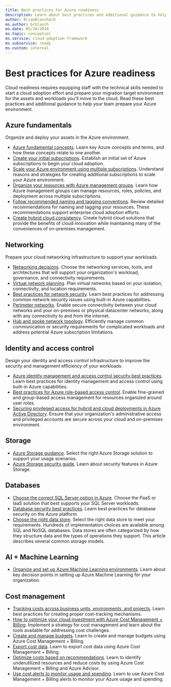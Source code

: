 ```yaml
---
title: Best practices for Azure readiness
description: Learn about best practices and additional guidance to help your team establish and prepare your Azure environment.
author: BrianBlanchard
ms.author: brblanch
ms.date: 05/10/2019
ms.topic: conceptual
ms.service: cloud-adoption-framework
ms.subservice: ready
ms.custom: internal
---
```


# Best practices for Azure readiness

Cloud readiness requires equipping staff with the technical skills needed to start a cloud adoption effort and prepare your migration target environment for the assets and workloads you'll move to the cloud. Read these best practices and additional guidance to help your team prepare your Azure environment.

## Azure fundamentals

Organize and deploy your assets in the Azure environment.

- [Azure fundamental concepts](../considerations/fundamental-concepts.md). Learn key Azure concepts and terms, and how these concepts relate to one another.
- [Create your initial subscriptions](./initial-subscriptions.md). Establish an initial set of Azure subscriptions to begin your cloud adoption.
- [Scale your Azure environment using multiple subscriptions](../azure-best-practices/scale-subscriptions.md). Understand reasons and strategies for creating additional subscriptions to scale your Azure environment.
- [Organize your resources with Azure management groups](../azure-best-practices/organize-subscriptions.md). Learn how Azure management groups can manage resources, roles, policies, and deployment across multiple subscriptions.
- [Follow recommended naming and tagging conventions](../azure-best-practices/naming-and-tagging.md). Review detailed recommendations for naming and tagging your resources. These recommendations support enterprise cloud adoption efforts.
- [Create hybrid cloud consistency](../considerations/hybrid-consistency.md). Create hybrid cloud solutions that provide the benefits of cloud innovation while maintaining many of the conveniences of on-premises management.

## Networking

Prepare your cloud networking infrastructure to support your workloads.

- [Networking decisions](../considerations/networking-options.md). Choose the networking services, tools, and architectures that will support your organization's workload, governance, and connectivity requirements.
- [Virtual network planning](/azure/virtual-network/virtual-network-vnet-plan-design-arm?toc=/azure/cloud-adoption-framework/toc.json&bc=/azure/cloud-adoption-framework/_bread/toc.json). Plan virtual networks based on your isolation, connectivity, and location requirements.
- [Best practices for network security](/azure/security/fundamentals/network-best-practices?toc=/azure/cloud-adoption-framework/toc.json&bc=/azure/cloud-adoption-framework/_bread/toc.json). Learn best practices for addressing common network security issues using built-in Azure capabilities.
- [Perimeter networks](./perimeter-networks.md). Enable secure connectivity between your cloud networks and your on-premises or physical datacenter networks, along with any connectivity to and from the internet.
- [Hub and spoke network topology](./hub-spoke-network-topology.md). Efficiently manage common communication or security requirements for complicated workloads and address potential Azure subscription limitations.

## Identity and access control

Design your identity and access control infrastructure to improve the security and management efficiency of your workloads.

- [Azure identity management and access control security best practices](/azure/security/fundamentals/identity-management-best-practices?toc=/azure/cloud-adoption-framework/toc.json&bc=/azure/cloud-adoption-framework/_bread/toc.json). Learn best practices for identity management and access control using built-in Azure capabilities.
- [Best practices for Azure role-based access control](../considerations/roles.md). Enable fine-grained and group-based access management for resources organized around user roles.
- [Securing privileged access for hybrid and cloud deployments in Azure Active Directory](/azure/active-directory/users-groups-roles/directory-admin-roles-secure?toc=/azure/cloud-adoption-framework/toc.json&bc=/azure/cloud-adoption-framework/_bread/toc.json). Ensure that your organization's administrative access and privileged accounts are secure across your cloud and on-premises environment.

## Storage

- [Azure Storage guidance](../considerations/storage-options.md). Select the right Azure Storage solution to support your usage scenarios.
- [Azure Storage security guide](/azure/storage/blobs/security-recommendations?toc=/azure/cloud-adoption-framework/toc.json&bc=/azure/cloud-adoption-framework/_bread/toc.json). Learn about security features in Azure Storage.

## Databases

- [Choose the correct SQL Server option in Azure](/azure/sql-database/sql-database-paas-vs-sql-server-iaas?toc=/azure/cloud-adoption-framework/toc.json&bc=/azure/cloud-adoption-framework/_bread/toc.json). Choose the PaaS or IaaS solution that best supports your SQL Server workloads.
- [Database security best practices](/azure/security/azure-database-security-best-practices?toc=/azure/cloud-adoption-framework/toc.json&bc=/azure/cloud-adoption-framework/_bread/toc.json). Learn best practices for database security on the Azure platform.
- [Choose the right data store](/azure/architecture/guide/technology-choices/data-store-overview). Select the right data store to meet your requirements. Hundreds of implementation choices are available among SQL and NoSQL databases. Data stores are often categorized by how they structure data and the types of operations they support. This article describes several common storage models.

## AI + Machine Learning

- [Organize and set up Azure Machine Learning environments](./ai-machine-learning-resource-organization.md). Learn about key decision points in setting up Azure Machine Learning for your organization.

## Cost management

- [Tracking costs across business units, environments, and projects](./track-costs.md). Learn best practices for creating proper cost-tracking mechanisms.
- [How to optimize your cloud investment with Azure Cost Management + Billing](/azure/cost-management-billing/costs/cost-mgt-best-practices?toc=/azure/cloud-adoption-framework/toc.json&bc=/azure/cloud-adoption-framework/_bread/toc.json). Implement a strategy for cost management and learn about the tools available for addressing cost challenges.
- [Create and manage budgets](/azure/cost-management-billing/costs/tutorial-acm-create-budgets?toc=/azure/cloud-adoption-framework/toc.json&bc=/azure/cloud-adoption-framework/_bread/toc.json). Learn to create and manage budgets using Azure Cost Management + Billing.
- [Export cost data](/azure/cost-management-billing/costs/tutorial-export-acm-data?toc=/azure/cloud-adoption-framework/toc.json&bc=/azure/cloud-adoption-framework/_bread/toc.json). Learn to export cost data using Azure Cost Management + Billing.
- [Optimize costs based on recommendations](/azure/cost-management-billing/costs/tutorial-acm-opt-recommendations?toc=/azure/cloud-adoption-framework/toc.json&bc=/azure/cloud-adoption-framework/_bread/toc.json). Learn to identify underutilized resources and reduce costs by using Azure Cost Management + Billing and Azure Advisor.
- [Use cost alerts to monitor usage and spending](/azure/cost-management-billing/costs/cost-mgt-alerts-monitor-usage-spending?toc=/azure/cloud-adoption-framework/toc.json&bc=/azure/cloud-adoption-framework/_bread/toc.json). Learn to use Azure Cost Management + Billing alerts to monitor your Azure usage and spending.
